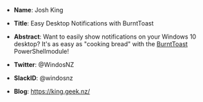 * **Name**: Josh King
* **Title**: Easy Desktop Notifications with BurntToast
* **Abstract**: Want to easily show notifications on your Windows 10 desktop? It's as easy as "cooking bread" with the [BurntToast](https://powershellgallery.com/packages/BurntToast) PowerShellmodule!

* **Twitter**: @WindosNZ
* **SlackID**: @windosnz
* **Blog**: https://king.geek.nz/
